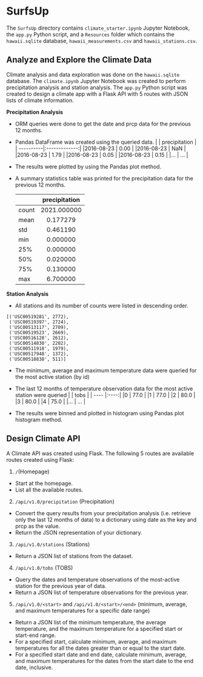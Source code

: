 # SurfsUp

The `SurfsUp` directory contains `climate_starter.ipynb` Jupyter Notebook, the `app.py` Python script, and a `Resources` folder which contains the `hawaii.sqlite` database, `hawaii_measurements.csv` and `hawaii_stations.csv`.

## Analyze and Explore the Climate Data
Climate analysis and data exploration was done on the `hawaii.sqlite` database. The `climate.ipynb` Jupyter Notebook was created to perform precipitation analysis and station analysis. The `app.py` Python script was created to design a climate app with a Flask API with 5 routes with JSON lists of climate information. 

**Precipitation Analysis**
* ORM queries were done to get the date and prcp data for the previous 12 months.

* Pandas DataFrame was created using the queried data.
  |           | precipitation |
  | ----------|:-------------:|
  |2016-08-23	| 0.00          |
  |2016-08-23	| NaN           |
  |2016-08-23	| 1.79          |
  |2016-08-23	| 0.05          |
  |2016-08-23	| 0.15          |
  |...	      | ...           |

* The results were plotted by using the Pandas plot method.


* A summary statistics table was printed for the precipitation data for the previous 12 months.

	|               | precipitation |
  | ------------- |:-------------:|
  |count	        | 2021.000000   |
  |mean 	        | 0.177279      |
  |std  	        | 0.461190      |
  |min  	        | 0.000000      |
  |25%            |	0.000000      |
  |50%	          | 0.020000      |
  |75%	          | 0.130000      |
  |max	          | 6.700000      |

**Station Analysis**
* All stations and its number of counts were listed in descending order.
```
[('USC00519281', 2772),
 ('USC00519397', 2724),
 ('USC00513117', 2709),
 ('USC00519523', 2669),
 ('USC00516128', 2612),
 ('USC00514830', 2202),
 ('USC00511918', 1979),
 ('USC00517948', 1372),
 ('USC00518838', 511)]
 ```
* The minimum, average and maximum temperature data were queried for the most active station (by id)

* The last 12 months of temperature observation data for the most active station were queried
  |      | tobs |
  | ---- |:----:|
  |0     | 77.0 |
  |1	 | 77.0 |
  |2	 | 80.0 |
  |3     | 80.0 |
  |4	 | 75.0 | 
  |...   | ...  |

* The results were binned and plotted in histogram using Pandas plot histogram method. 

## Design Climate API
A Climate API was created using Flask. The following 5 routes are available routes created using Flask:
1. `/`(Homepage)
- Start at the homepage.
- List all the available routes.

2. `/api/v1.0/precipitation` (Precipitation)
- Convert the query results from your precipitation analysis (i.e. retrieve only the last 12 months of data) to a dictionary using date as the key and prcp as the value.
- Return the JSON representation of your dictionary.

3. `/api/v1.0/stations` (Stations)
- Return a JSON list of stations from the dataset.

4. `/api/v1.0/tobs` (TOBS)
- Query the dates and temperature observations of the most-active station for the previous year of data.
- Return a JSON list of temperature observations for the previous year.

5. `/api/v1.0/<start>` and `/api/v1.0/<start>/<end>` (minimum, average, and maximum temperatures for a specific date range) 
 - Return a JSON list of the minimum temperature, the average temperature, and the maximum temperature for a specified start or start-end range.
 - For a specified start, calculate minimum, average, and maximum temperatures for all the dates greater than or equal to the start date.
 - For a specified start date and end date, calculate minimum, average, and maximum temperatures for the dates from the start date to the end date, inclusive.
